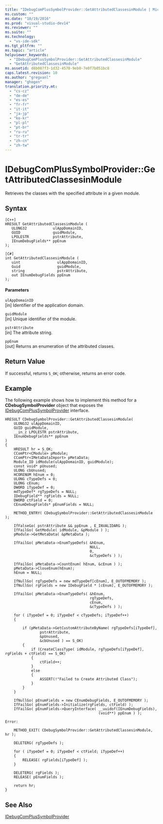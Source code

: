 ```yaml
---
title: "IDebugComPlusSymbolProvider::GetAttributedClassesinModule | Microsoft Docs"
ms.custom: ""
ms.date: "10/19/2016"
ms.prod: "visual-studio-dev14"
ms.reviewer: ""
ms.suite: ""
ms.technology: 
  - "vs-ide-sdk"
ms.tgt_pltfrm: ""
ms.topic: "article"
helpviewer_keywords: 
  - "IDebugComPlusSymbolProvider::GetAttributedClassesinModule"
  - "GetAttributedClassesinModule"
ms.assetid: d8b087f3-1d32-4570-9eb0-7e0f7b051bc8
caps.latest.revision: 10
ms.author: "gregvanl"
manager: "ghogen"
translation.priority.mt: 
  - "cs-cz"
  - "de-de"
  - "es-es"
  - "fr-fr"
  - "it-it"
  - "ja-jp"
  - "ko-kr"
  - "pl-pl"
  - "pt-br"
  - "ru-ru"
  - "tr-tr"
  - "zh-cn"
  - "zh-tw"
---
```

# IDebugComPlusSymbolProvider::GetAttributedClassesinModule
Retrieves the classes with the specified attribute in a given module.  
  
## Syntax  
  
```  
[C++]  
HRESULT GetAttributedClassesinModule (  
   ULONG32            ulAppDomainID,  
   GUID               guidModule,  
   LPOLESTR           pstrAttribute,  
   IEnumDebugFields** ppEnum  
);  
```  
  
```  
[C#]  
int GetAttributedClassesinModule (  
   uint                 ulAppDomainID,  
   Guid                 guidModule,  
   string               pstrAttribute,  
   out IEnumDebugFields ppEnum  
);  
```  
  
#### Parameters  
 `ulAppDomainID`  
 [in] Identifier of the application domain.  
  
 `guidModule`  
 [in] Unique identifier of the module.  
  
 `pstrAttribute`  
 [in] The attribute string.  
  
 `ppEnum`  
 [out] Returns an enumeration of the attributed classes.  
  
## Return Value  
 If successful, returns `S_OK`; otherwise, returns an error code.  
  
## Example  
 The following example shows how to implement this method for a **CDebugSymbolProvider** object that exposes the [IDebugComPlusSymbolProvider](../extensibility/idebugcomplussymbolprovider.md) interface.  
  
```cpp#  
HRESULT CDebugSymbolProvider::GetAttributedClassesinModule(  
    ULONG32 ulAppDomainID,  
    GUID guidModule,  
    __in_z LPOLESTR pstrAttribute,  
    IEnumDebugFields** ppEnum  
)  
{  
    HRESULT hr = S_OK;  
    CComPtr<CModule> pModule;  
    CComPtr<IMetaDataImport> pMetaData;  
    Module_ID idModule(ulAppDomainID, guidModule);  
    const void* pUnused;  
    ULONG cbUnused;  
    HCORENUM hEnum = 0;  
    ULONG cTypeDefs = 0;  
    ULONG cEnum;  
    DWORD iTypeDef = 0;  
    mdTypeDef* rgTypeDefs = NULL;  
    IDebugField** rgFields = NULL;  
    DWORD ctField = 0;  
    CEnumDebugFields* pEnumFields = NULL;  
  
    METHOD_ENTRY( CDebugSymbolProvider::GetAttributedClassesinModule );  
  
    IfFalseGo( pstrAttribute && ppEnum , E_INVALIDARG );  
    IfFailGo( GetModule( idModule, &pModule ) );  
    pModule->GetMetaData( &pMetaData );  
  
    IfFailGo( pMetaData->EnumTypeDefs( &hEnum,  
                                       NULL,  
                                       0,  
                                       &cTypeDefs ) );  
  
    IfFailGo( pMetaData->CountEnum( hEnum, &cEnum ) );  
    pMetaData->CloseEnum(hEnum);  
    hEnum = NULL;  
  
    IfNullGo( rgTypeDefs = new mdTypeDef[cEnum], E_OUTOFMEMORY );  
    IfNullGo( rgFields = new IDebugField * [cEnum], E_OUTOFMEMORY );  
  
    IfFailGo( pMetaData->EnumTypeDefs( &hEnum,  
                                       rgTypeDefs,  
                                       cEnum,  
                                       &cTypeDefs ) );  
  
    for ( iTypeDef = 0; iTypeDef < cTypeDefs; iTypeDef++)  
    {  
  
        if (pMetaData->GetCustomAttributeByName( rgTypeDefs[iTypeDef],  
                pstrAttribute,  
                &pUnused,  
                &cbUnused ) == S_OK)  
        {  
            if (CreateClassType( idModule, rgTypeDefs[iTypeDef], rgFields + ctField) == S_OK)  
            {  
                ctField++;  
            }  
            else  
            {  
                ASSERT(!"Failed to Create Attributed Class");  
            }  
        }  
    }  
  
    IfNullGo( pEnumFields = new CEnumDebugFields, E_OUTOFMEMORY );  
    IfFailGo( pEnumFields->Initialize(rgFields, ctField) );  
    IfFailGo( pEnumFields->QueryInterface( __uuidof(IEnumDebugFields),  
                                           (void**) ppEnum ) );  
  
Error:  
  
    METHOD_EXIT( CDebugSymbolProvider::GetAttributedClassesinModule, hr );  
  
    DELETERG( rgTypeDefs );  
  
    for ( iTypeDef = 0; iTypeDef < ctField; iTypeDef++)  
    {  
        RELEASE( rgFields[iTypeDef] );  
    }  
  
    DELETERG( rgFields );  
    RELEASE( pEnumFields );  
  
    return hr;  
}  
```  
  
## See Also  
 [IDebugComPlusSymbolProvider](../extensibility/idebugcomplussymbolprovider.md)